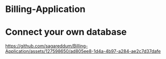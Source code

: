 # Billing-Application
# Connect your own database 
https://github.com/sagareddum/Billing-Application/assets/127598650/ad805ee8-1d4a-4b97-a284-ae2c7d37dafe


